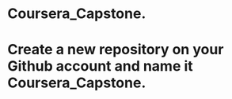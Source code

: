 # Coursera_Capstone.
# Create a new repository on your Github account and name it Coursera_Capstone.
